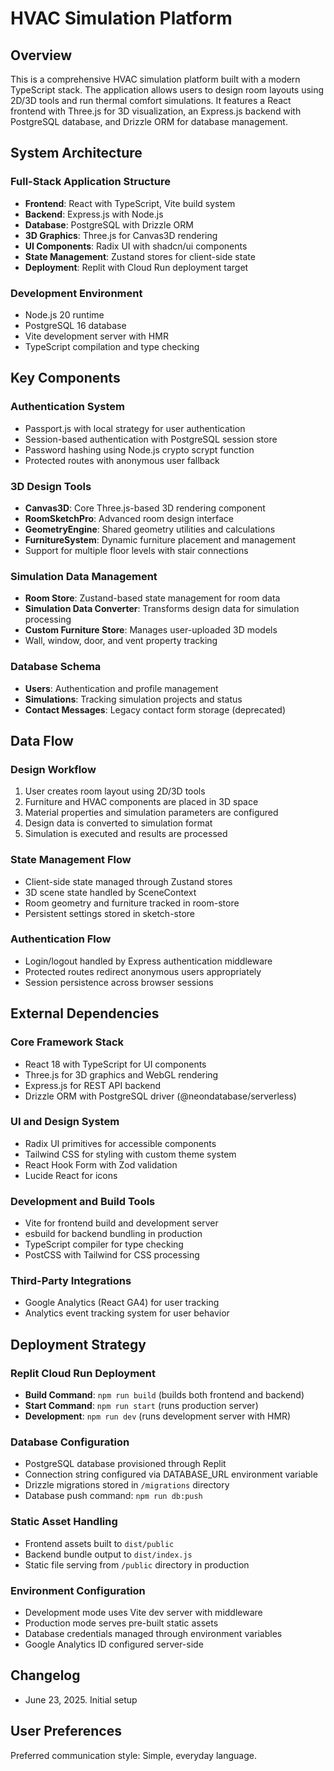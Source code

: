# HVAC Simulation Platform

## Overview

This is a comprehensive HVAC simulation platform built with a modern TypeScript stack. The application allows users to design room layouts using 2D/3D tools and run thermal comfort simulations. It features a React frontend with Three.js for 3D visualization, an Express.js backend with PostgreSQL database, and Drizzle ORM for database management.

## System Architecture

### Full-Stack Application Structure
- **Frontend**: React with TypeScript, Vite build system
- **Backend**: Express.js with Node.js
- **Database**: PostgreSQL with Drizzle ORM
- **3D Graphics**: Three.js for Canvas3D rendering
- **UI Components**: Radix UI with shadcn/ui components
- **State Management**: Zustand stores for client-side state
- **Deployment**: Replit with Cloud Run deployment target

### Development Environment
- Node.js 20 runtime
- PostgreSQL 16 database
- Vite development server with HMR
- TypeScript compilation and type checking

## Key Components

### Authentication System
- Passport.js with local strategy for user authentication
- Session-based authentication with PostgreSQL session store
- Password hashing using Node.js crypto scrypt function
- Protected routes with anonymous user fallback

### 3D Design Tools
- **Canvas3D**: Core Three.js-based 3D rendering component
- **RoomSketchPro**: Advanced room design interface
- **GeometryEngine**: Shared geometry utilities and calculations
- **FurnitureSystem**: Dynamic furniture placement and management
- Support for multiple floor levels with stair connections

### Simulation Data Management
- **Room Store**: Zustand-based state management for room data
- **Simulation Data Converter**: Transforms design data for simulation processing
- **Custom Furniture Store**: Manages user-uploaded 3D models
- Wall, window, door, and vent property tracking

### Database Schema
- **Users**: Authentication and profile management
- **Simulations**: Tracking simulation projects and status
- **Contact Messages**: Legacy contact form storage (deprecated)

## Data Flow

### Design Workflow
1. User creates room layout using 2D/3D tools
2. Furniture and HVAC components are placed in 3D space
3. Material properties and simulation parameters are configured
4. Design data is converted to simulation format
5. Simulation is executed and results are processed

### State Management Flow
- Client-side state managed through Zustand stores
- 3D scene state handled by SceneContext
- Room geometry and furniture tracked in room-store
- Persistent settings stored in sketch-store

### Authentication Flow
- Login/logout handled by Express authentication middleware
- Protected routes redirect anonymous users appropriately
- Session persistence across browser sessions

## External Dependencies

### Core Framework Stack
- React 18 with TypeScript for UI components
- Three.js for 3D graphics and WebGL rendering
- Express.js for REST API backend
- Drizzle ORM with PostgreSQL driver (@neondatabase/serverless)

### UI and Design System
- Radix UI primitives for accessible components
- Tailwind CSS for styling with custom theme system
- React Hook Form with Zod validation
- Lucide React for icons

### Development and Build Tools
- Vite for frontend build and development server
- esbuild for backend bundling in production
- TypeScript compiler for type checking
- PostCSS with Tailwind for CSS processing

### Third-Party Integrations
- Google Analytics (React GA4) for user tracking
- Analytics event tracking system for user behavior

## Deployment Strategy

### Replit Cloud Run Deployment
- **Build Command**: `npm run build` (builds both frontend and backend)
- **Start Command**: `npm run start` (runs production server)
- **Development**: `npm run dev` (runs development server with HMR)

### Database Configuration
- PostgreSQL database provisioned through Replit
- Connection string configured via DATABASE_URL environment variable
- Drizzle migrations stored in `/migrations` directory
- Database push command: `npm run db:push`

### Static Asset Handling
- Frontend assets built to `dist/public`
- Backend bundle output to `dist/index.js`
- Static file serving from `/public` directory in production

### Environment Configuration
- Development mode uses Vite dev server with middleware
- Production mode serves pre-built static assets
- Database credentials managed through environment variables
- Google Analytics ID configured server-side

## Changelog

- June 23, 2025. Initial setup

## User Preferences

Preferred communication style: Simple, everyday language.